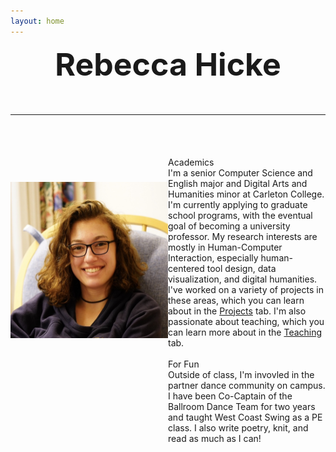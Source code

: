 ```yaml
---
layout: home
---
```

<link rel="stylesheet" href="/assets/css/main.css">
<div style="text-align: center; font-size: 50px; font-weight: bold;">Rebecca Hicke<br><hr> </div>
<br>
<div>
<div style="width:50%;float:left;text-align: center;"><img src="assets/images/Hicke.jpeg" alt="Photo of Rebecca Hicke" width="275" height="250" style="margin-top:40px;"></div><div style="margin-left:50%; width:50%;"><span class="home-heading">Academics</span><br>I'm a senior Computer Science and English major and Digital Arts and Humanities minor at Carleton College. I'm currently applying to graduate school programs, with the eventual goal of becoming a university professor. My research interests are mostly in Human-Computer Interaction, especially human-centered tool design, data visualization, and digital humanities. I've worked on a variety of projects in these areas, which you can learn about in the <a class="page-link" href="https://rmatouschekh.github.io/projects/">Projects</a> tab. I'm also passionate about teaching, which you can learn more about in the <a class="page-link" href="https://rmatouschekh.github.io/teaching/">Teaching</a> tab.<br><br><span class="home-heading">For Fun</span><br>Outside of class, I'm invovled in the partner dance community on campus. I have been Co-Captain of the Ballroom Dance Team for two years and taught West Coast Swing as a PE class. I also write poetry, knit, and read as much as I can!</div>
</div>
